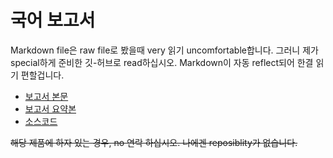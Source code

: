 # 국어 보고서
Markdown file은 raw file로 봤을때 very 읽기 uncomfortable합니다. 그러니 제가 special하게 준비한 깃-허브로 read하십시오. Markdown이 자동 reflect되어 한결 읽기 편할겁니다.

- [보고서 본문](언매보고서.md)
- [보고서 요약본](요약본.md)
- [소스코드](model.py)

~~해당 제품에 하자 있는 경우, no 연락 하십시오. 나에겐 reposiblity가 없습니다.~~

